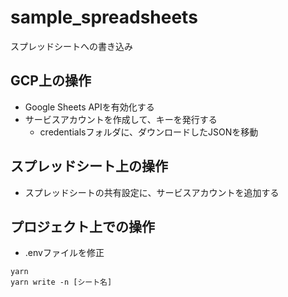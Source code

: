 # sample_spreadsheets
スプレッドシートへの書き込み

## GCP上の操作
- Google Sheets APIを有効化する
- サービスアカウントを作成して、キーを発行する
  - credentialsフォルダに、ダウンロードしたJSONを移動

## スプレッドシート上の操作
- スプレッドシートの共有設定に、サービスアカウントを追加する

## プロジェクト上での操作
- .envファイルを修正

```
yarn
yarn write -n [シート名]
```
